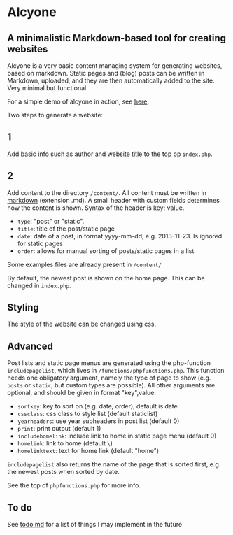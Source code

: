 # Alcyone

## A minimalistic Markdown-based tool for creating websites

Alcyone is a very basic content managing system for generating websites, based
on markdown. Static pages and (blog) posts can be written in Markdown, uploaded, 
and they are then automatically added to the site. Very minimal but functional. 

For a simple demo of alcyone in action, see
[here](http://ronaldkaptein.nl/alcyone_demo).

Two steps to generate a website:

## 1

Add basic info such as author and website title to the top op `index.php`.

## 2

Add content to the directory `/content/`. All content must be written in
[markdown](http://daringfireball.net/projects/markdown/) (extension .md). A
small header with custom fields determines how the content is shown. Syntax of
the header is key: value.

- `type`: "post" or "static".
- `title`: title of the post/static page
- `date`: date of a post, in format yyyy-mm-dd, e.g. 2013-11-23. Is ignored for
  static pages
- `order`: allows for manual sorting of posts/static pages in a list  

Some examples files are already present in `/content/`

By default, the newest post is shown on the home page. This can be changed in
`index.php`. 

## Styling

The style of the website can be changed using css.

## Advanced

Post lists and static page menus are generated using the php-function
`includepagelist`, which lives in `/functions/phpfunctions.php`. This function
needs one obligatory argument, namely the type of page to show (e.g. `posts` or
`static`, but custom types are possible). All other arguments are optional, and
should be given in format "key",value:

- `sortkey`: key to sort on (e.g. date, order), default is date
- `cssclass`: css class to style list (default staticlist)
- `yearheaders`: use year subheaders in post list (default 0)
- `print`: print output (default 1)
- `includehomelink`: include link to home in static page menu (default 0)
- `homelink`: link to home (default `\`)
- `homelinktext`: text for home link (default "home")

`includepagelist` also returns the name of the page that is sorted first, e.g.
the newest posts when sorted by date. 

See the top of `phpfunctions.php` for more info.

## To do

See [todo.md](todo.md) for a list of things I may implement in the future
